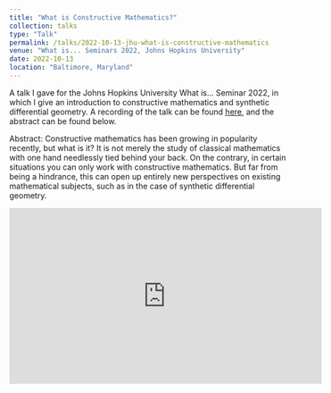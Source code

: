 ```yaml
---
title: "What is Constructive Mathematics?"
collection: talks
type: "Talk"
permalink: /talks/2022-10-13-jhu-what-is-constructive-mathematics
venue: "What is... Seminars 2022, Johns Hopkins University"
date: 2022-10-13
location: "Baltimore, Maryland"
---
```


A talk I gave for the Johns Hopkins University What is... Seminar 2022, in which I give an introduction to constructive mathematics and synthetic differential geometry. A recording of the talk can be found [here](https://www.youtube.com/watch?v=n1kNYyclTbM), and the abstract can be found below.

Abstract: Constructive mathematics has been growing in popularity recently, but what is it? It is not merely the study of classical mathematics with one hand needlessly tied behind your back. On the contrary, in certain situations you can only work with constructive mathematics. But far from being a hindrance, this can open up entirely new perspectives on existing mathematical subjects, such as in the case of synthetic differential geometry.

<p align="center">
  <iframe width="560" height="315" src="https://www.youtube.com/embed/n1kNYyclTbM" title="YouTube video player" frameborder="0" allow="accelerometer; autoplay; clipboard-write; encrypted-media; gyroscope; picture-in-picture" allowfullscreen></iframe>
</p>
